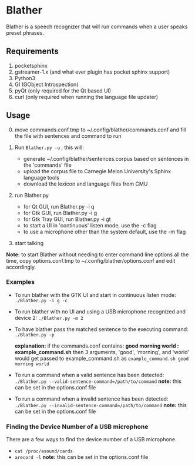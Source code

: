 # Blather

Blather is a speech recognizer that will run commands when a user speaks preset phrases.

## Requirements

1. pocketsphinx
2. gstreamer-1.x (and what ever plugin has pocket sphinx support)
3. Python3
4. GI (GObject Introspection)
5.  pyQt (only required for the Qt based UI)
6. curl (only required when running the language file updater)

## Usage

0. move commands.conf.tmp to ~/.config/blather/commands.conf and fill the file with sentences and command to run
1. Run `Blather.py -u` , this will:
	* generate ~/.config/blather/sentences.corpus based on sentences in the 'commands' file
	* upload the corpus file to Carnegie Melon University's Sphinx language tools 
	* download the lexicon and language files from CMU

2. run Blather.py
    * for Qt GUI, run Blather.py -i q
    * for Gtk GUI, run Blather.py -i g
    * for Gtk Tray GUI, run Blather.py -i gt
    * to start a UI in 'continuous' listen mode, use the -c flag
    * to use a microphone other than the system default, use the -m flag
3. start talking

**Note:** to start Blather without needing to enter command line options all the time, copy options.conf.tmp to ~/.config/blather/options.conf and edit accordingly.


### Examples

* To run blather with the GTK UI and start in continuous listen mode:
`./Blather.py -i g -c`

* To run blather with no UI and using a USB microphone recognized and device 2:
`./Blather.py -m 2`

* To have blather pass the matched sentence to the executing command:
 `./Blather.py -p`

 	**explanation:** if the commands.conf contains:
 **good morning world : example_command.sh**
 then 3 arguments, 'good', 'morning', and 'world' would get passed to example_command.sh as
 `example_command.sh good morning world`

* To run a command when a valid sentence has been detected:
	`./Blather.py --valid-sentence-command=/path/to/command`
	**note:** this can be set in the options.conf  file
* To run a command when a invalid sentence has been detected:
	`./Blather.py --invalid-sentence-command=/path/to/command`
	**note:** this can be set in the options.conf file

### Finding the Device Number of a USB microphone
There are a few ways to find the device number of a USB microphone.

* `cat /proc/asound/cards`
* `arecord -l`
	**note:** this can be set in the options.conf file
